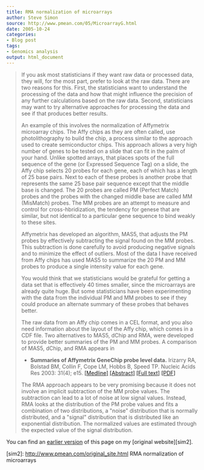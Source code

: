 ```yaml
---
title: RMA normalization of microarrays
author: Steve Simon
source: http://www.pmean.com/05/MicroarrayG.html
date: 2005-10-24
categories:
- Blog post
tags:
- Genomics analysis 
output: html_document
---
```

> If you ask most statisticians if they want raw data or processed data,
> they will, for the most part, prefer to look at the raw data. There
> are two reasons for this. First, the statisticians want to understand
> the processing of the data and how that might influence the precision
> of any further calculations based on the raw data. Second,
> statisticians may want to try alternative approaches for processing
> the data and see if that produces better results.
>
> An example of this involves the normalization of Affymetrix microarray
> chips. The Affy chips as they are often called, use photolithography
> to build the chip, a process similar to the approach used to create
> semiconductor chips. This approach allows a very high number of genes
> to be tested on a slide that can fit in the palm of your hand. Unlike
> spotted arrays, that places spots of the full sequence of the gene (or
> Expressed Sequence Tag) on a slide, the Affy chip selects 20 probes
> for each gene, each of which has a length of 25 base pairs. Next to
> each of these probes is another probe that represents the same 25 base
> pair sequence except that the middle base is changed. The 20 probes
> are called PM (Perfect Match) probes and the probes with the changed
> middle base are called MM (MisMatch) probes. The MM probes are an
> attempt to measure and control for cross-hbridization, the tendency
> for genese that are similar, but not identical to a particular gene
> sequence to bind weakly to these sites.
>
> Affymetrix has developed an algorithm, MAS5, that adjusts the PM
> probes by effectively subtracting the signal found on the MM probes.
> This subtraction is done carefully to avoid producing negative signals
> and to minimize the effect of outliers. Most of the data I have
> received from Affy chips has used MAS5 to summarize the 20 PM and MM
> probes to produce a single intensity value for each gene.
>
> You would think that we statisticians would be grateful for getting a
> data set that is effectively 40 times smaller, since the microarrays
> are already quite huge. But some statisticians have been experimenting
> with the data from the individual PM and MM probes to see if they
> could produce an alternate summary of these probes that behaves
> better.
>
> The raw data from an Affy chip comes in a CEL format, and you also
> need information about the layout of the Affy chip, which comes in a
> CDF file. Two alternatives to MAS5, dChip and RMA, were developed to
> provide better summaries of the PM and MM probes. A comparison of
> MAS5, dChip, and RMA appears in
>
> -   **Summaries of Affymetrix GeneChip probe level data.** Irizarry
>     RA, Bolstad BM, Collin F, Cope LM, Hobbs B, Speed TP. Nucleic
>     Acids Res 2003: 31(4); e15.
>     [\[Medline\]](http://www.ncbi.nlm.nih.gov/entrez/query.fcgi?cmd=Retrieve&db=PubMed&list_uids=12582260&dopt=Abstract)
>     [\[Abstract\]](http://nar.oxfordjournals.org/cgi/content/abstract/31/4/e15)
>     [\[Full
>     text\]](http://nar.oxfordjournals.org/cgi/content/full/31/4/e15)
>     [\[PDF\]](http://nar.oxfordjournals.org/cgi/reprint/31/4/e15.pdf)
>
> The RMA approach appears to be very promising because it does not
> involve an implicit subtraction of the MM probe values. The
> subtraction can lead to a lot of noise at low signal values. Instead,
> RMA looks at the distribution of the PM probe values and fits a
> combination of two distributions, a "noise" distribution that is
> normally distributed, and a "signal" distribution that is
> distributed like an exponential distribution. The normalized values
> are estimated through the expected value of the signal distribution.

You can find an [earlier version][sim1] of this page on my [original website][sim2].


[sim1]: http://www.pmean.com/05/MicroarrayG.html
[sim2]: http://www.pmean.com/original_site.html RMA normalization of microarrays
